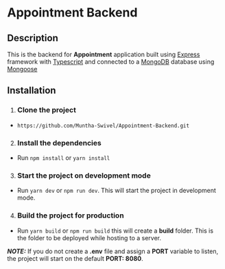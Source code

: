 # Appointment Backend

## Description

This is the backend for **Appointment** application built using [Express](https://expressjs.com/) framework with [Typescript](https://www.typescriptlang.org/) and connected to a [MongoDB](https://www.mongodb.com/) database using [Mongoose](https://mongoosejs.com/docs/typescript.html)

## Installation

1. ### Clone the project

- `https://github.com/Muntha-Swivel/Appointment-Backend.git`

2. ### Install the dependencies

- Run `npm install` or `yarn install`

3. ### Start the project on development mode

- Run `yarn dev` or `npm run dev`. This will start the project in development mode.

4. ### Build the project for production

- Run `yarn build` or `npm run build` this will create a **build** folder. This is the folder to be deployed while hosting to a server.

**_NOTE:_** If you do not create a **.env** file and assign a **PORT** variable to listen, the project will start on the default **PORT: 8080**.
